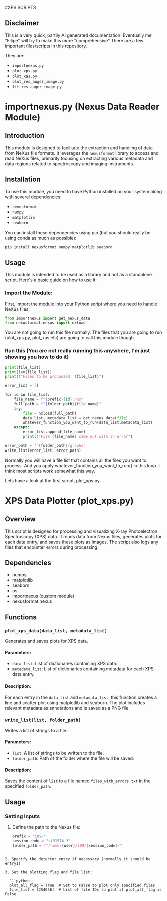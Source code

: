 #XPS SCRIPTS 

## Disclaimer
This is a very quick, partily AI generated documentation. 
Eventually me "Filipe" will try to make this more "comprehensive"
There are a few important files/scripts in this repository. 

They are: 

- `importnexus.py`
- `plot_xps.py`
- `plot_xas.py` 
- `plot_res_auger_image.py`
- `fit_res_auger_image.py` 

# importnexus.py (Nexus Data Reader Module) 

## Introduction
This module is designed to facilitate the extraction and handling of data from NeXus file formats. It leverages the `nexusformat` library to access and read NeXus files, primarily focusing on extracting various metadata and data regions related to spectroscopy and imaging instruments.

## Installation
To use this module, you need to have Python installed on your system along with several dependencies:
- `nexusformat`
- `numpy`
- `matplotlib`
- `seaborn`

You can install these dependencies using pip (but you should really be using conda as much as possible):
```bash
pip install nexusformat numpy matplotlib seaborn

```

## Usage

This module is intended to be used as a library and not as a standalone script. Here's a basic guide on how to use it:

### Import the Module: 

First, import the module into your Python script where you need to handle NeXus files.
```python
from importnexus import get_nexus_data
from nexusformat.nexus import nxload
```

You are not going to run this file normally. The files that you are going to run (plot_xps.py, plot_xas etc) are going to call this
module though. 

### Run this (You are not really running this anywhere, I'm just showing you how to do it)

```python
print(file_list)
print(len(file_list))
print(f"Files to be processed: {file_list}")

error_list = []

for id in file_list:
    file_name = f"{prefix}{id}.nxs"
    full_path = f"{folder_path}{file_name}"
    try:
        file = nxload(full_path)
        data_list, metadata_list = get_nexus_data(file)
        whatever_function_you_want_to_run(data_list,metadata_list)
    except:
        error_list.append(file_name)
        print(f"File {file_name} came out with an error")

error_path = f"{folder_path}/graphs"
write_list(error_list, error_path)

```
Normally you will have a file list that contains all the files you want to process. 
And you apply whatever_function_you_want_to_run() in this loop.
I think most scripts work somewhat this way.

Lets have a look at the first script, plot_xps.py 

# XPS Data Plotter (plot_xps.py)

## Overview
This script is designed for processing and visualizing X-ray Photoelectron Spectroscopy (XPS) data. It reads data from Nexus files, generates plots for each data entry, and saves these plots as images. The script also logs any files that encounter errors during processing.

## Dependencies
- numpy
- matplotlib
- seaborn
- os
- importnexus (custom module)
- nexusformat.nexus

## Functions

### `plot_xps_data(data_list, metadata_list)`
Generates and saves plots for XPS data.

#### Parameters:
- `data_list`: List of dictionaries containing XPS data.
- `metadata_list`: List of dictionaries containing metadata for each XPS data entry.

#### Description:
For each entry in the `data_list` and `metadata_list`, this function creates a line and scatter plot using matplotlib and seaborn. The plot includes relevant metadata as annotations and is saved as a PNG file.

### `write_list(list, folder_path)`
Writes a list of strings to a file.

#### Parameters:
- `list`: A list of strings to be written to the file.
- `folder_path`: Path of the folder where the file will be saved.

#### Description:
Saves the content of `list` to a file named `files_with_errors.txt` in the specified `folder_path`.

## Usage

### Setting Inputs
1. Define the path to the Nexus file:
   ```python
   prefix = "i09-"
   session_code = "si31574-3"
   folder_path = f"/home/{user}/i09/{session_code}/"
 ```

2. Specify the detector entry if necessary (normally it should be entry1)

3. Set the plotting flag and file list:
   
   ```python  
   plot_all_flag = True  # Set to False to plot only specified files
   file_list = [254656]  # List of file IDs to plot if plot_all_flag is False
 ```
